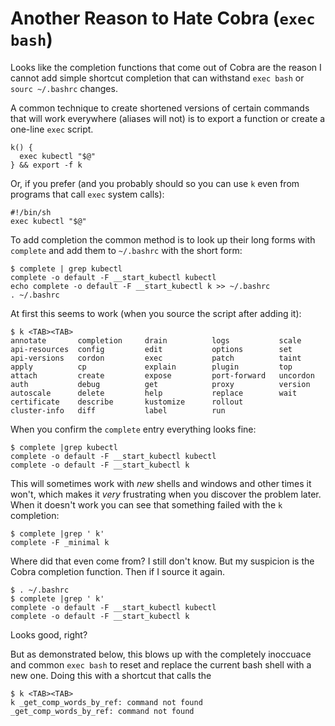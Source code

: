 # Another Reason to Hate Cobra (`exec bash`)

Looks like the completion functions that come out of Cobra are the
reason I cannot add simple shortcut completion that can withstand `exec
bash` or `sourc ~/.bashrc` changes.

A common technique to create shortened versions of certain commands that
will work everywhere (aliases will not) is to export a function or
create a one-line `exec` script.

```
k() {
  exec kubectl "$@"
} && export -f k
```

Or, if you prefer (and you probably should so you can use `k`
even from programs that call `exec` system calls):

```
#!/bin/sh
exec kubectl "$@"
```

To add completion the common method is to look up their long forms with
`complete` and add them to `~/.bashrc` with the short form:

```
$ complete | grep kubectl
complete -o default -F __start_kubectl kubectl
echo complete -o default -F __start_kubectl k >> ~/.bashrc
. ~/.bashrc
```

At first this seems to work (when you source the script after adding
it):

```
$ k <TAB><TAB>
annotate       completion     drain          logs           scale
api-resources  config         edit           options        set
api-versions   cordon         exec           patch          taint
apply          cp             explain        plugin         top
attach         create         expose         port-forward   uncordon
auth           debug          get            proxy          version
autoscale      delete         help           replace        wait
certificate    describe       kustomize      rollout        
cluster-info   diff           label          run   
```

When you confirm the `complete` entry everything looks fine:

```
$ complete |grep kubectl
complete -o default -F __start_kubectl kubectl
complete -o default -F __start_kubectl k
```

This will sometimes work with *new* shells and windows and other times
it won't, which makes it *very* frustrating when you discover the
problem later. When it doesn't work you can see that something failed
with the `k` completion:

```
$ complete |grep ' k'
complete -F _minimal k
```

Where did that even come from? I still don't know. But my suspicion is
the Cobra completion function. Then if I source it again.

```
$ . ~/.bashrc
$ complete |grep ' k'
complete -o default -F __start_kubectl kubectl
complete -o default -F __start_kubectl k
```

Looks good, right?

But as demonstrated below, this blows up with the completely inoccuace
and common `exec bash` to reset and replace the current bash shell with
a new one. Doing this with a shortcut that calls the 

```
$ k <TAB><TAB>
k _get_comp_words_by_ref: command not found
_get_comp_words_by_ref: command not found
```


